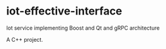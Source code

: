 # iot-effective-interface

Iot service implementing Boost and Qt and gRPC architecture

A C++ project.